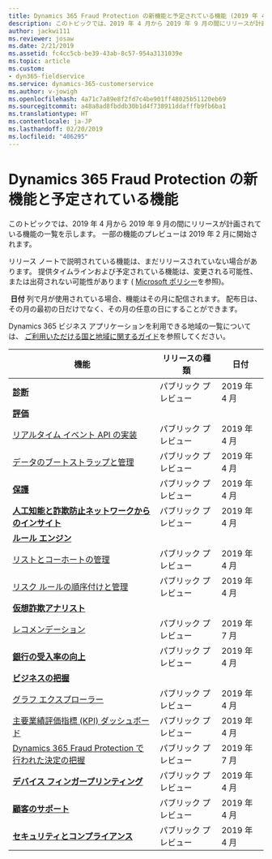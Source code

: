 ```yaml
---
title: Dynamics 365 Fraud Protection の新機能と予定されている機能 (2019 年 4 月)
description: このトピックでは、2019 年 4 月から 2019 年 9 月の間にリリースが計画されている Dynamics 365 Fraud Protection の機能の一覧を示します。 一部の機能のプレビューは 2019 年 2 月に開始されます。
author: jackwi111
ms.reviewer: josaw
ms.date: 2/21/2019
ms.assetid: fc4cc5cb-be39-43ab-8c57-954a3131039e
ms.topic: article
ms.custom:
- dyn365-fieldservice
ms.service: dynamics-365-customerservice
ms.author: v-jowigh
ms.openlocfilehash: 4a71c7a89e8f2fd7c4be901ff48025b51120eb69
ms.sourcegitcommit: a48a8ad8fbddb30b1d4f738911ddafffb9fb6ba1
ms.translationtype: HT
ms.contentlocale: ja-JP
ms.lasthandoff: 02/20/2019
ms.locfileid: "406295"
---
```

#  <a name="whats-new-and-planned-for-dynamics-365-fraud-protection"></a>Dynamics 365 Fraud Protection の新機能と予定されている機能




このトピックでは、2019 年 4 月から 2019 年 9 月の間にリリースが計画されている機能の一覧を示します。 一部の機能のプレビューは 2019 年 2 月に開始されます。

リリース ノートで説明されている機能は、まだリリースされていない場合があります。
提供タイムラインおよび予定されている機能は、変更される可能性、または出荷されない可能性があります ( [Microsoft ポリシー](https://go.microsoft.com/fwlink/p/?linkid=2007332)を参照)。

 **日付** 列で月が使用されている場合、機能はその月に配信されます。 配布日は、その月の最初の日だけでなく、その月の任意の日にすることができます。

Dynamics 365 ビジネス アプリケーションを利用できる地域の一覧については、 [ご利用いただける国と地域に関するガイド](https://aka.ms/dynamics_365_international_availability_deck)を参照してください。

| 機能                                                                                        | リリースの種類         | 日付         |
|------------------------------------------------------------------------------------------------|----------------------|--------------|
| **[診断](diagnose.md)**                                                                    | パブリック プレビュー       | 2019 年 4 月   |
| **[評価](evaluate/index.md)**                                                                                     |
| [リアルタイム イベント API の実装](evaluate/implement-real-time-event-apis.md)                                  | パブリック プレビュー       | 2019 年 4 月   |
| [データのブートストラップと管理](evaluate/bootstrap-manage-data.md)                                       | パブリック プレビュー       | 2019 年 4 月   |
| **[保護](protect.md)**                                                                        | パブリック プレビュー       | 2019 年 4 月   |
| **[人工知能と詐欺防止ネットワークからのインサイト](artificial-intelligence-insights-fraud-protection-network.md)**              | パブリック プレビュー       | 2019 年 4 月   |
| **[ルール エンジン](rules-engine/index.md)**                                                                           |
| [リストとコーホートの管理](rules-engine/manage-lists-cohorts.md)                                                 | パブリック プレビュー       | 2019 年 4 月   |
| [リスク ルールの順序付けと管理](rules-engine/order-manage-risk-rules.md)                                              | パブリック プレビュー       | 2019 年 4 月   |
| **[仮想詐欺アナリスト](virtual-fraud-analyst/index.md)**                                                          |
| [レコメンデーション](virtual-fraud-analyst/recommendations.md)                                                           | パブリック プレビュー       | 2019 年 7 月   |
| **[銀行の受入率の向上](boost-bank-acceptance-rates.md)**                                         | パブリック プレビュー       | 2019 年 4 月   |
| **[ビジネスの把握](understand-business/index.md)**                                                  |
| [グラフ エクスプローラー](understand-business/graph-explorer.md)                                                             | パブリック プレビュー       | 2019 年 4 月   |
| [主要業績評価指標 (KPI) ダッシュボード](understand-business/key-performance-indicator-kpi-dashboard.md)                      | パブリック プレビュー       | 2019 年 4 月   |
| [Dynamics 365 Fraud Protection で行われた決定の把握](understand-business/understand-decisions-made-dynamics365-fraud-protection.md) | パブリック プレビュー       | 2019 年 7 月   |
| **[デバイス フィンガープリンティング](device-fingerprinting.md)**                                               | パブリック プレビュー       | 2019 年 4 月   |
| **[顧客のサポート](support-customers.md)**                                             | パブリック プレビュー       | 2019 年 4 月   |
| **[セキュリティとコンプライアンス](security-compliance.md)**                                           | パブリック プレビュー       | 2019 年 4 月   |
